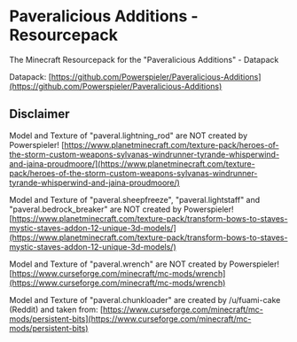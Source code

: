 # Paveralicious Additions - Resourcepack
The Minecraft Resourcepack for the "Paveralicious Additions" - Datapack

Datapack: [https://github.com/Powerspieler/Paveralicious-Additions](https://github.com/Powerspieler/Paveralicious-Additions)

## Disclaimer
Model and Texture of "paveral.lightning_rod" are NOT created by Powerspieler!
[https://www.planetminecraft.com/texture-pack/heroes-of-the-storm-custom-weapons-sylvanas-windrunner-tyrande-whisperwind-and-jaina-proudmoore/](https://www.planetminecraft.com/texture-pack/heroes-of-the-storm-custom-weapons-sylvanas-windrunner-tyrande-whisperwind-and-jaina-proudmoore/)

Model and Texture of "paveral.sheepfreeze", "paveral.lightstaff" and "paveral.bedrock_breaker" are NOT created by Powerspieler!
[https://www.planetminecraft.com/texture-pack/transform-bows-to-staves-mystic-staves-addon-12-unique-3d-models/](https://www.planetminecraft.com/texture-pack/transform-bows-to-staves-mystic-staves-addon-12-unique-3d-models/)

Model and Texture of "paveral.wrench" are NOT created by Powerspieler!
[https://www.curseforge.com/minecraft/mc-mods/wrench](https://www.curseforge.com/minecraft/mc-mods/wrench)

Model and Texture of "paveral.chunkloader" are created by /u/fuami-cake (Reddit) and taken from:
[https://www.curseforge.com/minecraft/mc-mods/persistent-bits](https://www.curseforge.com/minecraft/mc-mods/persistent-bits)
